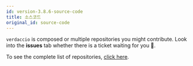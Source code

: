```yaml
---
id: version-3.8.6-source-code
title: 소스코드
original_id: source-code
---
```


`verdaccio` is composed or multiple repositories you might contribute. Look into the **issues** tab whether there is a ticket waiting for you 🤠.

To see the complete list of repositories, [click here](https://github.com/verdaccio/verdaccio/wiki/Repositories).